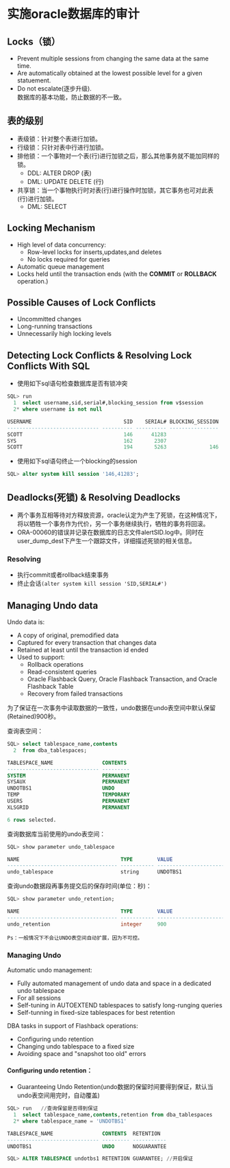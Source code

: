 # 实施oracle数据库的审计

## Locks（锁）

- Prevent multiple sessions from changing the same data at the same time.
- Are automatically obtained at the lowest possible level for a given statuement.
- Do not escalate(逐步升级).  
数据库的基本功能，防止数据的不一致。

## 表的级别

- 表级锁：针对整个表进行加锁。
- 行级锁：只针对表中行进行加锁。
- 排他锁：一个事物对一个表(行)进行加锁之后，那么其他事务就不能加同样的锁。
    + DDL: ALTER DROP (表)
    + DML: UPDATE DELETE (行)
- 共享锁：当一个事物执行时对表(行)进行操作时加锁，其它事务也可对此表(行)进行加锁。
    + DML: SELECT

## Locking Mechanism

- High level of data concurrency:  
    + Row-level locks for inserts,updates,and deletes
    + No locks required for queries
- Automatic queue management
- Locks held until the transaction ends (with the **COMMIT** or **ROLLBACK** operation.)

## Possible Causes of Lock Conflicts

- Uncommitted changes
- Long-running transactions
- Unnecessarily high locking levels

## Detecting Lock Conflicts & Resolving Lock Conflicts With SQL

- 使用如下sql语句检查数据库是否有锁冲突
```sql
SQL> run
  1  select username,sid,serial#,blocking_session from v$session
  2* where username is not null

USERNAME                              SID    SERIAL# BLOCKING_SESSION
------------------------------ ---------- ---------- ----------------
SCOTT                                 146      41283
SYS                                   162       2307
SCOTT                                 194       5263              146
```

- 使用如下sql语句终止一个blocking的session
```sql
SQL> alter system kill session '146,41283';  
```

## Deadlocks(死锁) & Resolving Deadlocks

- 两个事务互相等待对方释放资源，oracle认定为产生了死锁，在这种情况下，将以牺牲一个事务作为代价，另一个事务继续执行，牺牲的事务将回滚。
- ORA-00060的错误并记录在数据库的日志文件alertSID.log中。同时在user_dump_dest下产生一个跟踪文件，详细描述死锁的相关信息。

### Resolving 

- 执行commit或者rollback结束事务
- 终止会话`(alter system kill session 'SID,SERIAL#')`


## Managing Undo data

Undo data is:  

- A copy of original, premodified data
- Captured for every transaction that changes data
- Retained at least until the transaction id ended
- Used to support:
    + Rollback operations
    + Read-consistent queries
    + Oracle Flashback Query, Oracle Flashback Transaction, and Oracle Flashback Table
    + Recovery from failed transactions

为了保证在一次事务中读取数据的一致性，undo数据在undo表空间中默认保留(Retained)900秒。

查询表空间：  
```sql
SQL> select tablespace_name,contents
  2  from dba_tablespaces;

TABLESPACE_NAME                CONTENTS
------------------------------ ---------
SYSTEM                         PERMANENT
SYSAUX                         PERMANENT
UNDOTBS1                       UNDO
TEMP                           TEMPORARY
USERS                          PERMANENT
XLSGRID                        PERMANENT

6 rows selected.
```

查询数据库当前使用的undo表空间：
```sql
SQL> show parameter undo_tablespace

NAME                                 TYPE        VALUE
------------------------------------ ----------- ------------------------------
undo_tablespace                      string      UNDOTBS1
```

查询undo数据段再事务提交后的保存时间(单位：秒)：
```sql
SQL> show parameter undo_retention;

NAME                                 TYPE        VALUE
------------------------------------ ----------- ------------------------------
undo_retention                       integer     900
```

    Ps：一般情况下不会让UNDO表空间自动扩展，因为不可控。

### Managing Undo

Automatic undo management:  

- Fully automated management of undo data and space in a dedicated undo tablespace
- For all sessions
- Self-tuning in AUTOEXTEND tablespaces to satisfy long-runging queries
- Self-tunning in fixed-size tablespaces for best retention

DBA tasks in support of Flashback operations:  

- Configuring undo retention
- Changing undo tablespace to a fixed size
- Avoiding space and "snapshot too old" errors

#### Configuring undo retention：

- Guaranteeing Undo Retention(undo数据的保留时间要得到保证，默认当undo表空间用完时，自动覆盖)

```sql
SQL> run   //查询保留是否得到保证
  1  select tablespace_name,contents,retention from dba_tablespaces
  2* where tablespace_name = 'UNDOTBS1'

TABLESPACE_NAME                CONTENTS  RETENTION
------------------------------ --------- -----------
UNDOTBS1                       UNDO      NOGUARANTEE

SQL> ALTER TABLESPACE undotbs1 RETENTION GUARANTEE; //开启保证
```


